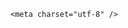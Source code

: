 <!DOCTYPE html>
<html lang="zh-CN">

<head>
    
<title>演员孙菲菲回应被说“整容失败”，称是患库欣式综合征，这是什么病？哪些人易患该病？_腾讯新闻</title>
<meta name="keywords" content="孙菲菲,库欣综合征,库欣,皮质醇,综合症,糖皮质激素">
<meta name="description" content="5月28日晚间，演员孙菲菲发视频回应自己被说“整容失败”。她表示，自己的容貌变化其实不是因为打玻尿酸打多了，主要是一直被浮肿困扰。拍《宫锁珠帘》时就肿到假睫毛扎眼皮，每个手指肿得像水萝卜。查了各个方面都说没问题。退圈后朋友提醒自己有可能是库欣式综合征，是因为长期压力导致激素分泌紊乱，人就会有“满月脸”...">
<meta name="author" content="腾讯网">
<meta name="copyright" content="Copyright 1998 - 2025 Tencent. All Rights Reserved">
<meta property="og:type" content="news" />

<meta property="og:title" content="演员孙菲菲回应被说“整容失败”，称是患库欣式综合征，这是什么病？哪些人易患该病？_腾讯新闻" />
<meta property="og:description" content="5月28日晚间，演员孙菲菲发视频回应自己被说“整容失败”。她表示，自己的容貌变化其实不是因为打玻尿酸打多了，主要是一直被浮肿困扰。拍《宫锁珠帘》时就肿到假睫毛扎眼皮，每个手指肿得像水萝卜。查了各个方面都说没问题。退圈后朋友提醒自己有可能是库欣式综合征，是因为长期压力导致激素分泌紊乱，人就会有“满月脸”..." />
<meta property="og:url" content="https://news.qq.com/rain/a/20250530Q03L5L00" />
<meta property="og:image" content="https://inews.gtimg.com/news_ls/O145H1dGGmi9d873x44Bpdv698Pl9r45zLSyH-8ArZNxcAA_640330/0" />
<meta property="article:author" content="" />
<meta property="article:published_time" content="2025-05-30 12:31:33" />
<meta property="category" content="" />

    <meta charset="utf-8" />
<meta http-equiv="X-UA-Compatible" content="IE=Edge" />
<meta name="viewport" content="width=device-width, initial-scale=1, shrink-to-fit=no" />
<link rel="dns-prefetch" href="mat1.gtimg.com">
<link rel="dns-prefetch" href="i.news.qq.com">
<link rel="shortcut icon" href="https://mat1.gtimg.com/qqcdn/qqindex2021/favicon.ico">
<script nomodule="true" src="https://mat1.gtimg.com/qqcdn/qqindex2021/common-static/20240515201444/core3-37-1.min.js"></script>
<script>
  try {
    if (!window.IntersectionObserver) {
      var observerScript = document.createElement('script');
      observerScript.src = "https://mat1.gtimg.com/qqcdn/qqindex2021/common-static/20241024141058/intersection-observer-polyfill.js";
      document.head.appendChild(observerScript);
    }
  } catch (error) {}
</script>

<script>
  try {
    if (!Element.prototype.scrollTo) {
      var scrollScript = document.createElement('script');
      scrollScript.src = "https://mat1.gtimg.com/qqcdn/qqindex2021/common-static/20241025153001/scroll-behavior-polyfill.js";
      document.head.appendChild(scrollScript);
    }
  } catch (error) {}
</script>
<script>
  try {
    if ('scrollRestoration' in window.history) {
      window.history.scrollRestoration = 'manual';
    }
    window.isPcClient = Boolean(window.electron) && (
      window.navigator.userAgent.indexOf('pc-client') > 0 ||
      window.navigator.userAgent.indexOf('TencentNews') > 0
    );
  } catch {}
</script>
<script>
  try {
    if (window.isPcClient) {
      var bodyStyle = document.createElement('style');
      bodyStyle.innerText = 'body{ zoom: 0.95 }';
      document.head.appendChild(bodyStyle);
    }
  } catch {}
</script>
<script>
  window.DATA = {"extra_property":{"FeedbackDetailDisableInsert":0,"zanSkinType":""},"question_id":"","remarks":"","safe_cntl":{"emoticon_comment_mode":0,"close_all_ad":0,"close_all_emoticon_comment":0,"close_all_favorite":0,"close_all_rel":0,"close_comment_dislike":0,"close_global_news_sis":0,"close_share_pull":0,"close_relate_thing":0},"already_answer":false,"channelEntryJumpType":1,"closeCommentBanner":0,"detail_entry":{"orignal_entry":1,"is_orignal":1},"enableDiffusion":1,"news_app_recommend_status":4,"id":"20250530Q03L5L00","intro":"","shareImg":"https://inews.gtimg.com/om_ls/O92AzmhZCd7fteGXu8bMo9zzhOJEblFCm6wnL0lzEsnREAA_870492/0","surl":"https://view.inews.qq.com/a/20250530Q03L5L00","categoryrray":{"category_id":"39","sub_category_id":"779"},"copyright_share":"本文来自腾讯新闻客户端创作者，不代表腾讯新闻的观点和立场。","iNewsRecommendLevel":1,"news_update_time":1748585552,"url":"https://view.inews.qq.com/a/20250530Q03L5L00","copyright_wording_share":"免责声明","self_declare":{"declare":"个人观点，仅供参考"},"title":"演员孙菲菲回应被说“整容失败”，称是患库欣式综合征，这是什么病？哪些人易患该病？","isSensitive":0,"is_deleted":0,"FadCid":"","abstract":"","disableDeclare":1,"emojiRelatedSwitch":1,"emojiSwitch":1,"forbidCommentUpDown":0,"questionInfo":{"question_short_title":"演员孙菲菲回应被说“整容失败”，称是患库欣式综合征，这是什么病？哪些人易患该病？","relate_extend_infos":[{"longtitle":"演员孙菲菲回应被说“整容失败”：自曝患库欣式综合征，长期浮肿拍戏时假睫毛扎眼皮","picShowType":"90092","thumbnails_qqnews":["https://inews.gtimg.com/om_ls/ONWQD-lEuRvAgu2VFIdpA-05SLHvK4EPVQ3ZOicC6N6XcAA_294195/0"],"title":"演员孙菲菲回应被说“整容失败”：自曝患库欣式综合征，长期浮肿拍戏时假睫毛扎眼皮","url":"https://view.inews.qq.com/a/20250529A02ZL200","abstract":"5月28日晚间，演员孙菲菲发视频回应自己被说“整容失败”。她表示，自己的容貌变化其实不是因为打玻尿酸打多了，主要是一直被浮肿困扰。拍《宫锁珠帘》时就肿到假睫毛扎眼皮，每个手指肿得像水萝卜。查了各个方面都说没问题。退圈后朋友提醒自己有可能是库欣式综合征，是因为长期压力导致激素分泌紊乱，人就会有“满月脸”...","articletype":"0","id":"20250529A02ZL200"}],"thumbnails_qqnews":["https://inews.gtimg.com/om_ls/O92AzmhZCd7fteGXu8bMo9zzhOJEblFCm6wnL0lzEsnREAA_294195/0"],"title":"演员孙菲菲回应被说“整容失败”，称是患库欣式综合征，这是什么病？哪些人易患该病？","url":"http://view.inews.qq.com/a/20250530Q03L5L00","abstract":"","id":"20250530Q03L5L00","longtitle":"演员孙菲菲回应“整容失败”，称是患库欣式综合征，这是什么病？"},"shareDesc":"腾讯新闻","answer_num":3,"content_words_num":35,"final_declare":["个人观点，仅供参考"],"all_long_pic":1,"article_category":"39","attribute":{},"atype":232,"card":{"liveInfo":{},"chlid":"22983986","msgEntry":1,"update_frequency":"1970-01-01 08:00:00","vip_desc":"腾讯新闻问答课代表官方账号","vip_icon":"http://inews.gtimg.com/newsapp_ls/0/14876051701/0","suid":"8QMc339d5IQeuTzY5QN3","vip_type":"30012","vip_type_new":"30012","uin":"ecbe89d289b6198c7996f16538ebc224f9","vip_place":"left","cpLevel":2,"chlname":"问答课代表","desc":"腾讯新闻问答课代表，结合当下热点新闻和网友热议，发现好问题，期待好回答。","icon":"https://inews.gtimg.com/om_ls/OPBO91JgEbYG-O62jC2hCRA_yoydsA8oEANb87pxgNxKgAA_200200/0","vip_icon_night":"http://inews.gtimg.com/newsapp_ls/0/14876052067/0"},"commentid":"","likeInfo":0,"time":"2025-05-30 10:52:21","adInfo":{"openAds":1,"openAdsComment":1,"openAdsPhotos":1,"openAdsText":1,"openRelatedNewsAd":1},"ai_switch":true,"content":null,"relate_extend_infos":{"abstract":"5月28日晚间，演员孙菲菲发视频回应自己被说“整容失败”。她表示，自己的容貌变化其实不是因为打玻尿酸打多了，主要是一直被浮肿困扰。拍《宫锁珠帘》时就肿到假睫毛扎眼皮，每个手指肿得像水萝卜。查了各个方面都说没问题。退圈后朋友提醒自己有可能是库欣式综合征，是因为长期压力导致激素分泌紊乱，人就会有“满月脸”...","id":"20250529A02ZL200","imgURL":"https://inews.gtimg.com/om_ls/ONWQD-lEuRvAgu2VFIdpA-05SLHvK4EPVQ3ZOicC6N6XcAA_640330/0","imgURLSmall":"https://inews.gtimg.com/om_ls/ONWQD-lEuRvAgu2VFIdpA-05SLHvK4EPVQ3ZOicC6N6XcAA_150120/0","longTitle":"演员孙菲菲回应被说“整容失败”：自曝患库欣式综合征，长期浮肿拍戏时假睫毛扎眼皮","title":"演员孙菲菲回应被说“整容失败”：自曝患库欣式综合征，长期浮肿拍戏时假睫毛扎眼皮","url":"http://view.inews.qq.com/a/20250529A02ZL200"},"ret":0,"cms_id":"20250530Q03L5L00","articleId":"20250530Q03WCY00","article_type":232,"tags":"","desc":"5月28日晚间，演员孙菲菲发视频回应自己被说“整容失败”。她表示，自己的容貌变化其实不是因为打玻尿酸打多了，主要是一直被浮肿困扰。拍《宫锁珠帘》时就肿到假睫毛扎眼皮，每个手指肿得像水萝卜。查了各个方面都说没问题。退圈后朋友提醒自己有可能是库欣式综合征，是因为长期压力导致激素分泌紊乱，人就会有“满月脸”...","videoArr":[]};
</script>
<script>
  window.channelInfo = {"channelConfig":{"channelNav":[{"_auto_id":"1","active_alien_img":"","alien_img":"","channel_id":"news_news_home","is_local":"0","link":"https://www.qq.com","name_cn":"首页","name_en":"home"},{"_auto_id":"2","active_alien_img":"","alien_img":"","channel_id":"news_news_top","is_local":"0","link":"","name_cn":"要闻","name_en":"news"},{"_auto_id":"4","active_alien_img":"","alien_img":"","channel_id":"news_news_bj","is_local":"1","link":"","name_cn":"北京","name_en":"bj"},{"_auto_id":"5","active_alien_img":"","alien_img":"","channel_id":"news_news_finance","is_local":"0","link":"","name_cn":"财经","name_en":"finance"},{"_auto_id":"6","active_alien_img":"","alien_img":"","channel_id":"news_news_tech","is_local":"0","link":"","name_cn":"科技","name_en":"tech"},{"_auto_id":"7","active_alien_img":"","alien_img":"","channel_id":"tv","is_local":"0","link":"https://v.qq.com/channel/tv/?ptag=qqnews","name_cn":"电视剧","name_en":"tv"},{"_auto_id":"8","active_alien_img":"","alien_img":"","channel_id":"news_news_qa","is_local":"0","link":"","name_cn":"热问","name_en":"qa"},{"_auto_id":"9","active_alien_img":"","alien_img":"","channel_id":"news_news_ent","is_local":"0","link":"","name_cn":"娱乐","name_en":"ent"},{"_auto_id":"10","active_alien_img":"","alien_img":"","channel_id":"variety","is_local":"0","link":"https://v.qq.com/channel/variety/?ptag=qqnews","name_cn":"综艺","name_en":"variety"},{"_auto_id":"11","active_alien_img":"","alien_img":"","channel_id":"news_news_sports","is_local":"0","link":"","name_cn":"体育","name_en":"sports"},{"_auto_id":"13","active_alien_img":"","alien_img":"","channel_id":"news_news_nba","is_local":"0","link":"","name_cn":"NBA","name_en":"nba"},{"_auto_id":"14","active_alien_img":"","alien_img":"","channel_id":"news_news_world","is_local":"0","link":"","name_cn":"国际","name_en":"world"},{"_auto_id":"15","active_alien_img":"","alien_img":"","channel_id":"news_news_mil","is_local":"0","link":"","name_cn":"军事","name_en":"milite"},{"_auto_id":"16","active_alien_img":"","alien_img":"","channel_id":"news_news_auto","is_local":"0","link":"","name_cn":"汽车","name_en":"auto"},{"_auto_id":"17","active_alien_img":"","alien_img":"","channel_id":"news_news_house","is_local":"0","link":"","name_cn":"房产","name_en":"house"},{"_auto_id":"18","active_alien_img":"","alien_img":"","channel_id":"news_news_edu","is_local":"0","link":"","name_cn":"教育","name_en":"edu"},{"_auto_id":"19","active_alien_img":"","alien_img":"","channel_id":"news_news_antip","is_local":"0","link":"","name_cn":"健康","name_en":"health"},{"_auto_id":"20","active_alien_img":"","alien_img":"","channel_id":"news_news_video","is_local":"0","link":"","name_cn":"视频","name_en":"video"},{"_auto_id":"21","active_alien_img":"","alien_img":"","channel_id":"news_news_game","is_local":"0","link":"","name_cn":"游戏","name_en":"games"},{"_auto_id":"22","active_alien_img":"","alien_img":"","channel_id":"news_news_nchupin","is_local":"0","link":"","name_cn":"眼界","name_en":"chupin"},{"_auto_id":"24","active_alien_img":"","alien_img":"","channel_id":"news_news_football","is_local":"0","link":"","name_cn":"足球","name_en":"football"},{"_auto_id":"25","active_alien_img":"","alien_img":"","channel_id":"news_news_kepu","is_local":"0","link":"","name_cn":"科学","name_en":"kepu"},{"_auto_id":"26","active_alien_img":"","alien_img":"","channel_id":"news_news_digi","is_local":"0","link":"","name_cn":"数码","name_en":"digi"},{"_auto_id":"28","active_alien_img":"","alien_img":"","channel_id":"ymzx","is_local":"0","link":"https://gamer.qq.com/v2/cloudgame/game/96897?ichannel=txxwpc0Ftxxwpc1","name_cn":"元梦之星","name_en":"news_news_ymzx"},{"_auto_id":"31","active_alien_img":"","alien_img":"","channel_id":"movie","is_local":"0","link":"https://v.qq.com/channel/movie/?ptag=qqnews","name_cn":"电影","name_en":"movie"},{"_auto_id":"32","active_alien_img":"","alien_img":"","channel_id":"news_news_esport","is_local":"0","link":"","name_cn":"电竞","name_en":"esport"},{"_auto_id":"34","active_alien_img":"","alien_img":"","channel_id":"news_news_history","is_local":"0","link":"","name_cn":"历史","name_en":"history"},{"_auto_id":"35","active_alien_img":"","alien_img":"","channel_id":"news_news_baby","is_local":"0","link":"","name_cn":"育儿","name_en":"baby"},{"_auto_id":"36","active_alien_img":"","alien_img":"","channel_id":"hbjy","is_local":"0","link":"https://gp.qq.com/act/a20250421mnqlx/news.shtml","name_cn":"和平精英","name_en":"news_news_hbjy"},{"_auto_id":"37","active_alien_img":"","alien_img":"","channel_id":"cloud_gamer","is_local":"0","link":"https://gamer.qq.com/?ichannel=txxwpc0Ftxxwpc1","name_cn":"云游戏","name_en":"cloud_gamer"},{"_auto_id":"38","active_alien_img":"","alien_img":"","channel_id":"news_news_lic","is_local":"0","link":"","name_cn":"理财","name_en":"finance_licai"},{"_auto_id":"39","active_alien_img":"","alien_img":"","channel_id":"news_news_istock","is_local":"0","link":"","name_cn":"股票","name_en":"finance_stock"},{"_auto_id":"40","active_alien_img":"","alien_img":"","channel_id":"ren_min_shi_pin","is_local":"0","link":"https://news.qq.com/omn/author/8QMd3Hld74cbujbY?tab=om_video","name_cn":"人民视频","name_en":"ren_min_shi_pin"},{"_auto_id":"41","active_alien_img":"","alien_img":"","channel_id":"news_news_weather","is_local":"0","link":"https://tianqi.qq.com/index.htm","name_cn":"天气","name_en":"weather"}]}};
</script>
<script>
  window.articleConfig = {"rightConfig":[{"_auto_id":"1","category_key":"default","modules":"{\"moduleList\":[{\"title\":\"精选视频\",\"id\":\"video_album\",\"videoType\":\"tag\",\"videoId\":\"aUepxrtchGM=\"},{\"title\":\"下载条\",\"id\":\"download_banner\",\"isSticky\":1},{\"title\":\"热点榜\",\"id\":\"hot_rank_list\",\"isSticky\":1},{\"title\":\"广告推广\",\"id\":\"ssp_ad_module\",\"category\":\"ad_ssp\",\"loid\":\"109\",\"isSticky\":1}]}"}],"tonglanAdConfig":[],"bottomConfig":[],"videoAdConfig":[],"rightGameConfig":[]};
</script>
<script src="https://mat1.gtimg.com/www/js/emonitor/custom_ed041a23.js" charset="utf-8"></script>
<script>
  try {
    window.emonitorIns = emonitor.create({
      name: 'newsqq_quesionArticle',
      atta: {
        name: 'newsqq',
      },
      mode: '007',
    });
  } catch (err) {
    console.warn(err);
  }
</script>
<link href="https://mat1.gtimg.com/qqcdn/qqindex2021/common-static/hel/qqnews-pc-dc_20250529072057/static/css/qa.css" rel="stylesheet">

<script>window.__HEL_PRESET_META__={"qqnews-pc-components":{"app":{"id":1366,"name":"qqnews-pc-components","app_group_name":"qqnews-pc-components","proj_ver":{"map":{},"utime":0},"online_version":"qqnews-pc-components_20250515055747","build_version":"qqnews-pc-components_20250529071843","update_at":"2025-05-29T11:19:37.000Z","desc":"set by [init], from container [formal.pc.dc.sz100981] worker [1]"},"version":{"sub_app_name":"qqnews-pc-components","sub_app_version":"qqnews-pc-components_20250529071843","src_map":{"webDirPath":"https://mat1.gtimg.com/qqcdn/qqindex2021/common-static/hel/qqnews-pc-components_20250529071843","htmlIndexSrc":"https://mat1.gtimg.com/qqcdn/qqindex2021/common-static/hel/qqnews-pc-components_20250529071843/index.html","extractMode":"all","iframeSrc":"","chunkCssSrcList":["https://mat1.gtimg.com/qqcdn/qqindex2021/common-static/hel/qqnews-pc-components_20250529071843/static/css/index.css"],"chunkJsSrcList":["https://mat1.gtimg.com/qqcdn/qqindex2021/common-static/hel/qqnews-pc-components_20250529071843/static/js/index.js"],"staticCssSrcList":[],"staticJsSrcList":["https://mat1.gtimg.com/qqcdn/qqindex2021/static/20231212123233/react.production.min.js","https://mat1.gtimg.com/qqcdn/qqindex2021/static/20231212123233/react-dom.production.min.js","https://mat1.gtimg.com/qqcdn/qqindex2021/common-static/hel/hel-base-v16.js"],"relativeCssSrcList":[],"relativeJsSrcList":[],"privCssSrcList":[],"srvModSrcList":[],"srvModSrcIndex":"","headAssetList":[{"tag":"staticScript","append":false,"attrs":{"src":"https://mat1.gtimg.com/qqcdn/qqindex2021/static/20231212123233/react.production.min.js"}},{"tag":"staticScript","append":false,"attrs":{"src":"https://mat1.gtimg.com/qqcdn/qqindex2021/static/20231212123233/react-dom.production.min.js"}},{"tag":"staticScript","append":false,"attrs":{"src":"https://mat1.gtimg.com/qqcdn/qqindex2021/common-static/hel/hel-base-v16.js"}},{"tag":"script","append":true,"attrs":{"src":"https://mat1.gtimg.com/qqcdn/qqindex2021/common-static/hel/qqnews-pc-components_20250529071843/static/js/index.js","defer":""}},{"tag":"link","append":true,"attrs":{"href":"https://mat1.gtimg.com/qqcdn/qqindex2021/common-static/hel/qqnews-pc-components_20250529071843/static/css/index.css","rel":"stylesheet"}}],"bodyAssetList":[]},"update_at":"2025-05-29T11:19:36.000Z","create_at":"2025-05-29T11:19:36.000Z","_worker_id":"1","_is_backup":true}}}</script>
<script>window.__VIEW_PATH__="question.ejs";</script>
</head>

<body id="dc-question-body">
  <div id="root"></div>
    <iframe style="display: none;" src="https://i.news.qq.com/web_backend/getWebPacUid"></iframe>
<script src="https://mat1.gtimg.com/qqcdn/qqindex2021/common-static/20240805160928/react.production.min.js"></script>
<script src="https://mat1.gtimg.com/qqcdn/qqindex2021/common-static/20240805160928/react-dom.production.min.js"></script>
<script src="https://mat1.gtimg.com/qqcdn/qqindex2021/common-static/20241018171503/universal-report.min.js"></script>
<script defer type="text/javascript" src="https://mat1.gtimg.com/qqcdn/qqindex2021/libs/barrier/aria.js?appid=9327b8b06379d9d1728bbfbe2025ef9c" charset="utf-8"></script>
<script defer src="https://t.captcha.qq.com/TCaptcha.js"></script>
<script>document.cookie="hel_err=;path=/;";</script>
<script src="https://mat1.gtimg.com/qqcdn/qqindex2021/common-static/hel/hel-base-v16.js"></script>
<script src="https://mat1.gtimg.com/qqcdn/qqindex2021/common-static/hel/qqnews-pc-hel-entry_20250117174052/static/js/index.js"></script>
<link rel="preload" href="https://mat1.gtimg.com/qqcdn/qqindex2021/common-static/hel/qqnews-pc-dc_20250529072057/static/js/qa.js" as="script">
<link rel="preload" href="https://mat1.gtimg.com/qqcdn/qqindex2021/common-static/hel/qqnews-pc-components_20250529071843/static/js/index.js" as="script">
<script>window.loadProject("https://mat1.gtimg.com/qqcdn/qqindex2021/common-static/hel/qqnews-pc-dc_20250529072057/static/js/qa.js");</script>
<iframe id="videoFrame" style="display: none;" src="https://video.qq.com/cookie/sync_qqnews.html"></iframe>
</body>

</html>
